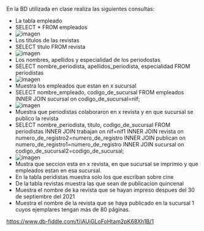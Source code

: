 En la BD utilizada en clase realiza las siguientes consultas:

* La tabla empleado
* SELECT * FROM empleados
* ![imagen](https://user-images.githubusercontent.com/102439815/172027496-0b662ca7-62c4-4bff-b04b-f5a2e4e7977a.png)
* Los titulos de las revistas
* SELECT titulo FROM revista
* ![imagen](https://user-images.githubusercontent.com/102439815/172027886-47956092-49e5-4a71-be0b-123d6ca42ee7.png)
* Los nombres, apellidos y especialidad de los periodostas
* SELECT nombre_periodista, apellidos_periodista, especialidad FROM periodistas
* ![imagen](https://user-images.githubusercontent.com/102439815/172027976-94b21018-3223-4f5f-8795-17c3695ae869.png)
* Muestra los empleados que estan en x sucursal
* SELECT nombre_empleado, codigo_de_sucursal FROM empleados INNER JOIN sucursal on codigo_de_sucursal=nif;
* ![imagen](https://user-images.githubusercontent.com/102439815/172028518-c90b880a-2b45-4bf5-902e-3db83e819489.png)
* Muestra que periodistas colaboraron en x revista y en que sucursal se publico la revista
* SELECT nombre_periodista, titulo, codigo_de_sucursal FROM periodistas INNER JOIN trabajan on nif=nif1 INNER JOIN revista on         numero_de_registro2=numero_de_registro INNER JOIN publican on numero_de_registro1=numero_de_registro INNER JOIN sucursal on codigo_de_sucursal2=codigo_de_sucursal;
* ![imagen](https://user-images.githubusercontent.com/102439815/172029515-8014be34-da96-4375-817e-65ae342b6bc7.png)
* Mustra que seccion esta en x revista, en que sucursal se imprimio y que empleados estan en esa sucursal.
* En la tabla peridistas muestra solo los que escriban sobre cine
* De la tabla revistas muestra las que sean de publicacion quincenal
* Muestra el nombre de ka revista que se hayan impreso despues del 30 de septiembre del 2021
* Muestra el nombre de la revista que se haya publicado en la sucursal 1 cuyos ejemplares tengan más de 80 páginas.

https://www.db-fiddle.com/f/iAUjGLoFoHtam2pK68Xh1B/1

